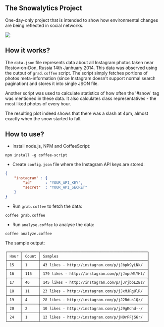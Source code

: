 The Snowalytics Project
-----------------------
One-day-only project that is intended to show how environmental changes are being reflected in
social networks. 

![](https://raw.github.com/molefrog/snowalytics/master/result/snow-mentions.png)
## How it works?
The `data.json` file represents data about all Instagram photos taken near Rostov-on-Don, Russia 14th Janhuary 2014. This data was observed using the output of `grad.coffee` script. The script simply fetches portions of photos meta-information (since Instagram doesn't support normal search pagination) and stores it into single JSON file.  

Another script was used to calculate statistics of how often the '#snow' tag was mentioned in these data. It also calculates class representatives - the most liked photos of every hour. 

The resulting plot indeed shows that there was a slash at 4pm, almost exactly when the snow started to fall.

## How to use?
 * Install node.js, NPM and CoffeeScript:

```
npm install -g coffee-script
```
 * Create `config.json` file where the Instagram API keys are stored:

```json
{
	"instagram" : {
		"id"      : "YOUR_API_KEY",
		"secret"  : "YOUR_API_SECRET"
	}
}
```
 * Run `grab.coffee` to fetch the data:

```
coffee grab.coffee
```
 * Run `analyse.coffee` to analyse the data:

```
coffee analyze.coffee
``` 
 
 The sample output:
```
┌──────┬───────┬────────────────────────────────────────────────┐
│ Hour │ Count │ Samples                                        │
├──────┼───────┼────────────────────────────────────────────────┤
│ 15   │ 1     │ 43 likes - http://instagram.com/p/jJbpk9yLNk/  │
├──────┼───────┼────────────────────────────────────────────────┤
│ 16   │ 115   │ 179 likes - http://instagram.com/p/jJmpuWlYHt/ │
├──────┼───────┼────────────────────────────────────────────────┤
│ 17   │ 46    │ 145 likes - http://instagram.com/p/jJrjbbLZBz/ │
├──────┼───────┼────────────────────────────────────────────────┤
│ 18   │ 11    │ 23 likes - http://instagram.com/p/jJxMJRgUlR/  │
├──────┼───────┼────────────────────────────────────────────────┤
│ 19   │ 4     │ 28 likes - http://instagram.com/p/jJ2Bdus1Qz/  │
├──────┼───────┼────────────────────────────────────────────────┤
│ 20   │ 2     │ 10 likes - http://instagram.com/p/jJ9gKdnd--/  │
├──────┼───────┼────────────────────────────────────────────────┤
│ 24   │ 1     │ 13 likes - http://instagram.com/p/jH0rFFjS6r/  │
└──────┴───────┴────────────────────────────────────────────────┘
```

